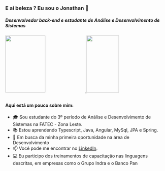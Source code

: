 ### E aí beleza ? Eu sou o Jonathan 👋


<div>
  <H5>Desenvolvedor back-end e estudante de Análise e Desenvolvimento de Sistemas</h5>
  <a href="https://github.com/JonathanAlvesNogueira">
  <img width=50% height="180em" src="https://github-readme-stats.vercel.app/api?username=JonathanAlvesNogueira&show_icons=true&theme=default" />
  <img width=45% height="180em" src="https://github-readme-stats.vercel.app/api/top-langs/?username=JonathanAlvesNogueira&layout=compact&theme=default" />
</a>

</div>

##
#### Aqui está um pouco sobre mim:

- 🎓 Sou estudante do 3º período de Análise e Desenvolvimento de Sistemas na FATEC - Zona Leste.
- 📚 Estou aprendendo Typescript, Java, Angular, MySql, JPA e Spring.
- 🔎 Em busca da minha primeira oportunidade na área de Desenvolvimento
- 📫 Você pode me encontrar no [LinkedIn](https://www.linkedin.com/in/jonathanalvesnogueira/).
- 💻 Eu participo dos treinamentos de capacitação nas linguagens descritas, em empresas como o Grupo Indra e o Banco Pan




